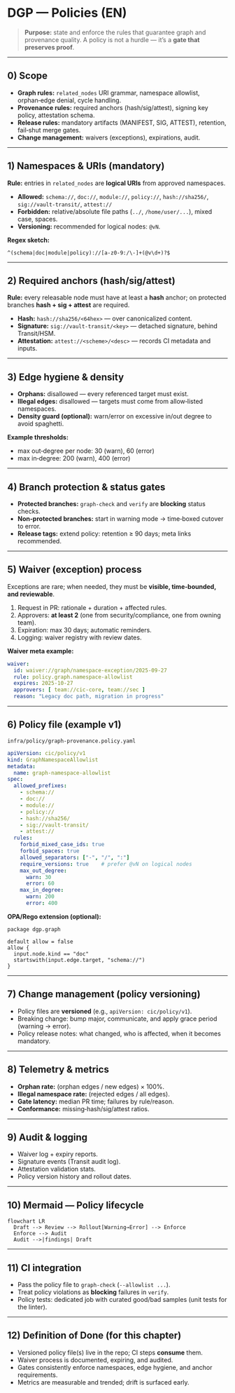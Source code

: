# DGP — Policies (EN)

> **Purpose:** state and enforce the rules that guarantee graph and provenance quality. A policy is not a hurdle — it’s a **gate that preserves proof**.

---

## 0) Scope

* **Graph rules:** `related_nodes` URI grammar, namespace allowlist, orphan‑edge denial, cycle handling.
* **Provenance rules:** required anchors (hash/sig/attest), signing key policy, attestation schema.
* **Release rules:** mandatory artifacts (MANIFEST, SIG, ATTEST), retention, fail‑shut merge gates.
* **Change management:** waivers (exceptions), expirations, audit.

---

## 1) Namespaces & URIs (mandatory)

**Rule:** entries in `related_nodes` are **logical URIs** from approved namespaces.

* **Allowed:** `schema://`, `doc://`, `module://`, `policy://`, `hash://sha256/`, `sig://vault-transit/`, `attest://`
* **Forbidden:** relative/absolute file paths (`../`, `/home/user/...`), mixed case, spaces.
* **Versioning:** recommended for logical nodes: `@vN`.

**Regex sketch:**

```regex
^(schema|doc|module|policy)://[a-z0-9:/\-]+(@v\d+)?$
```

---

## 2) Required anchors (hash/sig/attest)

**Rule:** every releasable node must have at least a **hash** anchor; on protected branches **hash + sig + attest** are required.

* **Hash:** `hash://sha256/<64hex>` — over canonicalized content.
* **Signature:** `sig://vault-transit/<key>` — detached signature, behind Transit/HSM.
* **Attestation:** `attest://<scheme>/<desc>` — records CI metadata and inputs.

---

## 3) Edge hygiene & density

* **Orphans:** disallowed — every referenced target must exist.
* **Illegal edges:** disallowed — targets must come from allow‑listed namespaces.
* **Density guard (optional):** warn/error on excessive in/out degree to avoid spaghetti.

**Example thresholds:**

* max out‑degree per node: 30 (warn), 60 (error)
* max in‑degree: 200 (warn), 400 (error)

---

## 4) Branch protection & status gates

* **Protected branches:** `graph-check` and `verify` are **blocking** status checks.
* **Non‑protected branches:** start in warning mode → time‑boxed cutover to error.
* **Release tags:** extend policy: retention ≥ 90 days; meta links recommended.

---

## 5) Waiver (exception) process

Exceptions are rare; when needed, they must be **visible, time‑bounded, and reviewable**.

1. Request in PR: rationale + duration + affected rules.
2. Approvers: **at least 2** (one from security/compliance, one from owning team).
3. Expiration: max 30 days; automatic reminders.
4. Logging: waiver registry with review dates.

**Waiver meta example:**

```yaml
waiver:
  id: waiver://graph/namespace-exception/2025-09-27
  rule: policy.graph.namespace-allowlist
  expires: 2025-10-27
  approvers: [ team://cic-core, team://sec ]
  reason: "Legacy doc path, migration in progress"
```

---

## 6) Policy file (example v1)

`infra/policy/graph-provenance.policy.yaml`

```yaml
apiVersion: cic/policy/v1
kind: GraphNamespaceAllowlist
metadata:
  name: graph-namespace-allowlist
spec:
  allowed_prefixes:
    - schema://
    - doc://
    - module://
    - policy://
    - hash://sha256/
    - sig://vault-transit/
    - attest://
  rules:
    forbid_mixed_case_ids: true
    forbid_spaces: true
    allowed_separators: ["-", "/", ":"]
    require_versions: true    # prefer @vN on logical nodes
    max_out_degree:
      warn: 30
      error: 60
    max_in_degree:
      warn: 200
      error: 400
```

**OPA/Rego extension (optional):**

```rego
package dgp.graph

default allow = false
allow {
  input.node.kind == "doc"
  startswith(input.edge.target, "schema://")
}
```

---

## 7) Change management (policy versioning)

* Policy files are **versioned** (e.g., `apiVersion: cic/policy/v1`).
* Breaking change: bump major, communicate, and apply grace period (warning → error).
* Policy release notes: what changed, who is affected, when it becomes mandatory.

---

## 8) Telemetry & metrics

* **Orphan rate:** (orphan edges / new edges) × 100%.
* **Illegal namespace rate:** (rejected edges / all edges).
* **Gate latency:** median PR time; failures by rule/reason.
* **Conformance:** missing‑hash/sig/attest ratios.

---

## 9) Audit & logging

* Waiver log + expiry reports.
* Signature events (Transit audit log).
* Attestation validation stats.
* Policy version history and rollout dates.

---

## 10) Mermaid — Policy lifecycle

```mermaid
flowchart LR
  Draft --> Review --> Rollout[Warning→Error] --> Enforce
  Enforce --> Audit
  Audit -->|findings| Draft
```

---

## 11) CI integration

* Pass the policy file to `graph-check` (`--allowlist ...`).
* Treat policy violations as **blocking** failures in `verify`.
* Policy tests: dedicated job with curated good/bad samples (unit tests for the linter).

---

## 12) Definition of Done (for this chapter)

* Versioned policy file(s) live in the repo; CI steps **consume** them.
* Waiver process is documented, expiring, and audited.
* Gates consistently enforce namespaces, edge hygiene, and anchor requirements.
* Metrics are measurable and trended; drift is surfaced early.
